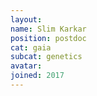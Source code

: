 ```yaml
---
layout:
name: Slim Karkar
position: postdoc
cat: gaia
subcat: genetics
avatar:
joined: 2017
---
```


